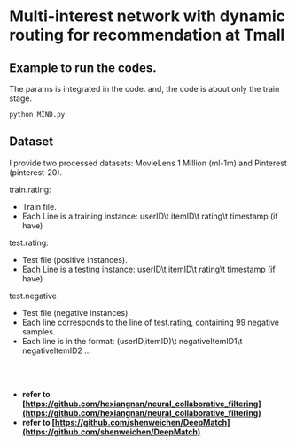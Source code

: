 # Multi-interest network with dynamic routing for recommendation at Tmall


## Example to run the codes.
The params is integrated in the code. and, the code is about only the train stage.

```
python MIND.py
```

## Dataset
I provide two processed datasets: MovieLens 1 Million (ml-1m) and Pinterest (pinterest-20). 

train.rating: 
- Train file.
- Each Line is a training instance: userID\t itemID\t rating\t timestamp (if have)

test.rating:
- Test file (positive instances). 
- Each Line is a testing instance: userID\t itemID\t rating\t timestamp (if have)

test.negative
- Test file (negative instances).
- Each line corresponds to the line of test.rating, containing 99 negative samples.  
- Each line is in the format: (userID,itemID)\t negativeItemID1\t negativeItemID2 ...

<br/>
<br/>

- **refer to [https://github.com/hexiangnan/neural_collaborative_filtering](https://github.com/hexiangnan/neural_collaborative_filtering)**
- **refer to [https://github.com/shenweichen/DeepMatch](https://github.com/shenweichen/DeepMatch)**